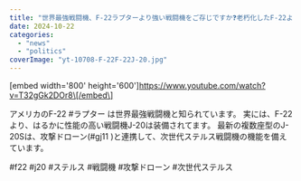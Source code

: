```yaml
---
title: "世界最強戦闘機、F-22ラプターより強い戦闘機をご存じですか❓老朽化したF-22より中国のJ-20はどこまで進んでいるのか"
date: 2024-10-22
categories: 
  - "news"
  - "politics"
coverImage: "yt-10708-F-22F-22J-20.jpg"
---
```


\[embed width='800' height='600'\]https://www.youtube.com/watch?v=T32gGk2DOr8\[/embed\]

アメリカのF-22 #ラプター は世界最強戦闘機と知られています。 実には、F-22より、はるかに性能の高い戦闘機J-20は装備されてます。 最新の複数座型のJ-20Sは、攻撃ドローン(#gj11 )と連携して、次世代ステルス戦闘機の機能を備えています。

#f22 #j20 #ステルス #戦闘機 #攻撃ドローン #次世代ステルス

